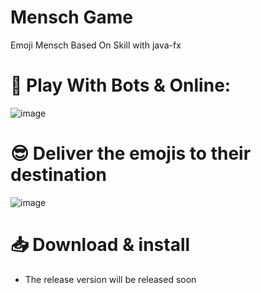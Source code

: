 # Mensch Game
Emoji Mensch Based On Skill with java-fx 

# 🚩 Play With Bots & Online: 

![image](https://user-images.githubusercontent.com/87861266/183846865-ab1996f8-17d2-4a12-a18f-47a0c459a167.png)

# 😎 Deliver the emojis to their destination

![image](https://user-images.githubusercontent.com/87861266/183848571-f4ea42e0-e556-4767-8c32-baad030d58ae.png)


# 📥 Download & install
- The release version will be released soon
